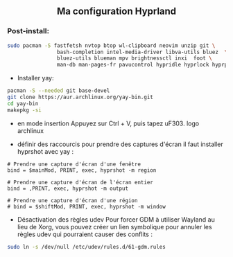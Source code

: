 ## <p align="center">  Ma configuration Hyprland</p>

### Post-install:
```bash
sudo pacman -S fastfetsh nvtop btop wl-clipboard neovim unzip git \
                bash-completion intel-media-driver libva-utils bluez  \
                bluez-utils blueman mpv brightnessctl inxi  foot \
                man-db man-pages-fr pavucontrol hypridle hyprlock hyprpaper
```
- Installer yay:
```bash
pacman -S --needed git base-devel
git clone https://aur.archlinux.org/yay-bin.git
cd yay-bin
makepkg -si
```

- en mode insertion Appuyez sur Ctrl + V, puis tapez uF303.  logo archlinux


*  définir des raccourcis pour prendre des captures d'écran il faut installer hyprshot avec yay :

```text
# Prendre une capture d'écran d'une fenêtre
bind = $mainMod, PRINT, exec, hyprshot -m region

# Prendre une capture d'écran de l'écran entier
bind = ,PRINT, exec, hyprshot -m output

# Prendre une capture d'écran d'une région
# bind = $shiftMod, PRINT, exec, hyprshot -m window
```

+ Désactivation des règles udev
Pour forcer GDM à utiliser Wayland au lieu de Xorg, vous pouvez créer un lien
 symbolique pour annuler les règles udev qui pourraient causer des conflits :

```bash
sudo ln -s /dev/null /etc/udev/rules.d/61-gdm.rules
```
